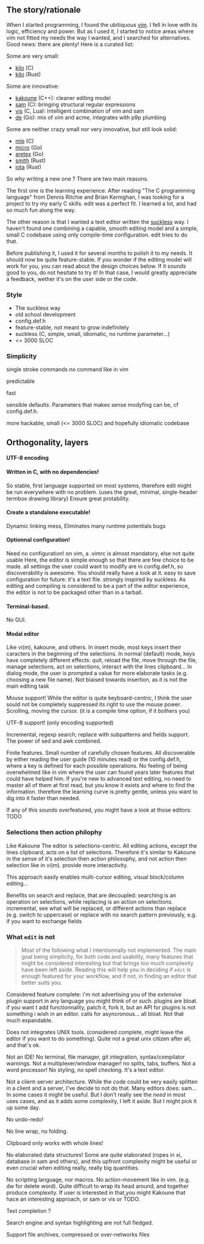 ## The story/rationale

When I started programming, I found the ubitiquous [vim](https://www.vim.org). I fell in love with its
logic, efficiency and power. But as I used it, I started to notice areas where
vim not fitted my needs the way I wanted, and I searched for alternatives.
Good news: there are plenty! Here is a curated list:

Some are very small:
- [kilo](https://github.com/antirez/kilo) (C)
- [kibi](https://github.com/ilai-deutel/kibi) (Rust)

Some are innovative:
- [kakoune](https://kakoune.org/why-kakoune/why-kakoune.html) (C++): cleaner editing model
- [sam](http://doc.cat-v.org/plan_9/4th_edition/papers/sam/) (C): bringing structural regular expressions
- [vis](https://github.com/martanne/vis) (C, Lua): intelligent combination of vim and sam
- [de](https://github.com/driusan/de) (Go): mix of vim and acme, integrates with p9p plumbing

Some are neither crazy small nor very innovative, but still look solid:
- [mle](https://github.com/adsr/mle) (C)
- [micro](https://github.com/zyedidia/micro) (Go)
- [aretex](https://github.com/aretext/aretext) (Go)
- [smith](https://github.com/IGI-111/Smith) (Rust)
- [iota](https://github.com/gchp/iota) (Rust)

So why writing a new one ? There are two main reasons.

The first one is the learning experience. After reading "The C programming
language" from Dennis Ritchie and Brian Kernighan, I was looking for a project
to try my early C skills. edit was a perfect fit. I learned a lot, and had so
much fun along the way.

The other reason is that I wanted a text editor written the [suckless](https://suckless.org) way.
I haven't found one combining a capable, smooth editing model and a simple,
small C codebase using only compile-time configuration. edit tries to do that.

Before publishing it, I used it for several months to polish it to my needs. It
should now be quite feature-stable. If you wonder if the editing model will work
for you, you can read about the design choices below. If it sounds good to you,
do not hesitate to try it! In that case, I would greatly appreciate a feedback,
wether it's on the user side or the code.

### Style

* The suckless way
* old school development
* config.def.h
* feature-stable, not meant to grow indefinitely
* suckless (C, simple, small, idiomatic, no runtime parameter...)
* <= 3000 SLOC


### Simplicity

single stroke commands
no command like in vim

predictable

fast

sensible defaults. Parameters that makes sense modyfing can be, cf config.def.h.

more hackable, small (<= 3000 SLOC) and hopefully idiomatic codebase

## Orthogonality, layers

#### UTF-8 encoding

#### Written in C, with no dependencies!

So stable, first language supported on most systems, therefore edit might be run
everywhere with no problem.
(uses the great, minimal, single-header termbox drawing library)
Ensure great protability.

#### Create a standalone executable!

Dynamic linking mess, Eliminates many runtime potentials bugs

#### Optionnal configuration!

Need no configuration! on vim, a .vimrc is almost mandatory, else not quite usable
Here, the editor is simple enough so that there are few choice to be made.
all settings the user could want to modify are in config.def.h, so discoverability
is awesome. You should really have a look at it. easy to save configuration for
future: it's a text file. strongly inspired by suckless.
As editing and compiling is considered to be a part of the editor experience, the
editor is not to be packaged other than in a tarball.

#### Terminal-based.

No GUI.

#### Modal editor

Like vi(m), kakoune, and others. In insert mode, most keys insert
their caracters in the beginning of the selections. In normal (default) mode,
keys have completely different effects: quit, reload the file, move through the
file, manage selections, act on selections, interact with the lines clipboard...
In dialog mode, the user is prompted a value for more elaborate tasks
(e.g. choosing a new file name). Not biaised towards insertion, as it is not the
main editing task

Mouse support! While the editor is quite keyboard-centric, I think the user sould
not be completely suppressed its right to use the mouse power.
Scrolling, moving the cursor.
(it is a compile time option, if it bothers you)

UTF-8 support! (only encoding supported)

Incremental, regexp search; replace with subpatterns and fields support.
The power of sed and awk combined.

Finite features. Small number of carefully chosen features. All discoverable by
either reading the user guide (10 minutes read) or the config.def.h, where a
key is defined for each possible operations. No feeling of being overwhelmed like
in vim where the user can found years later features that could have helped him.
If you're new to advanced text editing, no need to master all of them at first
read, but you know it exists and where to find the information.
therefore the learning curve is pretty gentle, unless you want to dig into it
faster than needed. 

If any of this sounds overfeatured, you might have a look at those editors: TODO

### Selections then action philophy

Like Kakoune
The editor is selections-centric. All editing actions, except the lines clipboard,
acts on a list of selections. Therefore it's similar to Kakoune in the sense of
it's selection then action philosophy, and not action then selection like in vi(m).
provide more interactivity.

This approach easily enables multi-cursor editing, visual block/column editing...

Benefits on search and replace, that are decoupled: searching is an operation on
selections, while replacing is an action on selections.
incremental, see what will be replaced, or different actions than replace
(e.g. switch to uppercase)
or replace with no search pattern previously, e.g. if you want to exchange fields


### What `edit` is not

> Most of the following what I intentionnally not implemented. The main goal being
simplicity, for both code and usability, many features that might be considered
interesting but that brings too much complexity have been left aside. Reading
this will help you in deciding if `edit` is enough featured for your workflow,
and if not, in finding an editor that better suits you. 

Considered feature complete: i'm not advertising you of the *extensive* plugin
support in any language you might think of or such. plugins are bloat. if you want
t add functionnality, patch it, fork it, but an API for plugins is not something i wish
in an editor. calls for asyncronous... all bloat. Not that much expandable.

Does not integrates UNIX tools. (considered complete, might leave the editor if
you want to do something). Quite not a great unix citizen after all, and that's
ok.

Not an IDE! No terminal, file manager, git integration, syntax/compilator warnings.
Not a multiplexer/window manager! no splits, tabs, buffers.
Not a word processor! No styling, no spell checking.
It's a text editor.

Not a client-server architecture. While the code could be very easily splitten
in a client and a server, I've decide to not do that. Many editors does: sam...
In some cases it might be useful. But I don't really see the *need* in most
uses cases, and as it adds some complexity, I left it aside. But I might pick it
up some day.

No undo-redo!

No line wrap, no folding.

Clipboard only works with whole lines!

No elaborated data structures! Some are quite elaborated (ropes in xi, database
in sam and others), and this upfront complexity might be useful or even crucial
when editing really, really big quantities.

No scripting language, nor macros. No action-movement like in vim. (e.g. dw for
delete word).
Quite difficult to wrap its head around, and
together produce complexity. If user is interested in that,you might Kakoune that
hace an interesting approach, or sam or vis or TODO.

Text completion ?

Search engine and syntax highlighting are not full fledged.

Support file archives, compressed or over-networks files

